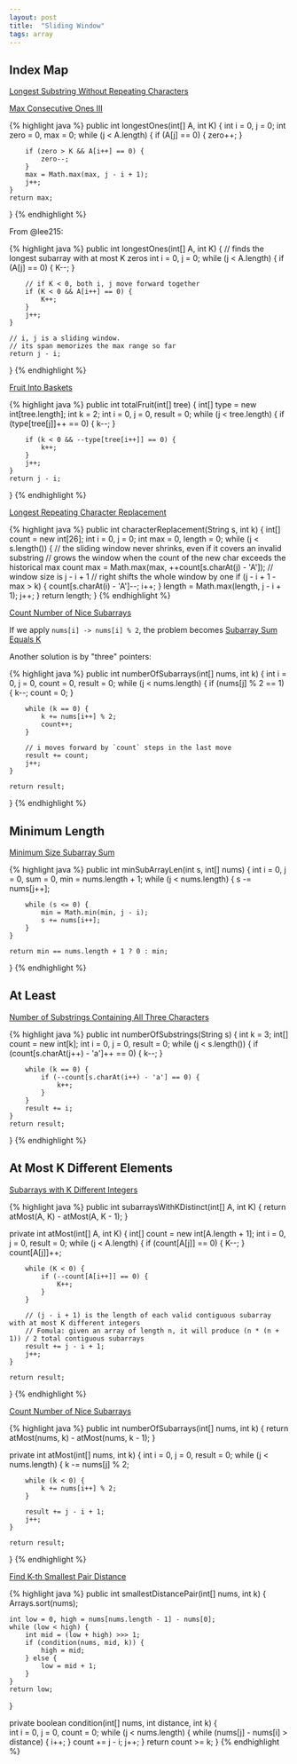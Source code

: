 ```yaml
---
layout: post
title:  "Sliding Window"
tags: array
---
```

## Index Map

[Longest Substring Without Repeating Characters][longest-substring-without-repeating-characters]

[Max Consecutive Ones III][max-consecutive-ones-iii]

{% highlight java %}
public int longestOnes(int[] A, int K) {
    int i = 0, j = 0;
    int zero = 0, max = 0;
    while (j < A.length) {
        if (A[j] == 0) {
            zero++;
        }

        if (zero > K && A[i++] == 0) {
            zero--;
        }
        max = Math.max(max, j - i + 1);
        j++;
    }
    return max;
}
{% endhighlight %}

From @lee215:

{% highlight java %}
public int longestOnes(int[] A, int K) {
    // finds the longest subarray with at most K zeros
    int i = 0, j = 0;
    while (j < A.length) {
        if (A[j] == 0) {
            K--;
        }

        // if K < 0, both i, j move forward together
        if (K < 0 && A[i++] == 0) {
            K++;
        }
        j++;
    }

    // i, j is a sliding window.
    // its span memorizes the max range so far
    return j - i;
}
{% endhighlight %}

[Fruit Into Baskets][fruit-into-baskets]

{% highlight java %}
public int totalFruit(int[] tree) {
    int[] type = new int[tree.length];
    int k = 2;
    int i = 0, j = 0, result = 0;
    while (j < tree.length) {
        if (type[tree[j]]++ == 0) {
            k--;
        }

        if (k < 0 && --type[tree[i++]] == 0) {
            k++;
        }
        j++;
    }
    return j - i;
}
{% endhighlight %}

[Longest Repeating Character Replacement][longest-repeating-character-replacement]

{% highlight java %}
public int characterReplacement(String s, int k) {
    int[] count = new int[26];
    int i = 0, j = 0;
    int max = 0, length = 0;
    while (j < s.length()) {
        // the sliding window never shrinks, even if it covers an invalid substring
        // grows the window when the count of the new char exceeds the historical max count
        max = Math.max(max, ++count[s.charAt(j) - 'A']);
        // window size is j - i + 1
        // right shifts the whole window by one
        if (j - i + 1 - max > k) {
            count[s.charAt(i) - 'A']--;
            i++;
        }
        length = Math.max(length, j - i + 1);
        j++;
    }
    return length;
}
{% endhighlight %}

[Count Number of Nice Subarrays][count-number-of-nice-subarrays]

If we apply `nums[i] -> nums[i] % 2`, the problem becomes [Subarray Sum Equals K][subarray-sum-equals-k]

Another solution is by "three" pointers:

{% highlight java %}
public int numberOfSubarrays(int[] nums, int k) {
    int i = 0, j = 0, count = 0, result = 0;
    while (j < nums.length) {
        if (nums[j] % 2 == 1) {
            k--;
            count = 0;
        }

        while (k == 0) {
            k += nums[i++] % 2;
            count++;
        }

        // i moves forward by `count` steps in the last move
        result += count;
        j++;
    }

    return result;
}
{% endhighlight %}

## Minimum Length

[Minimum Size Subarray Sum][minimum-size-subarray-sum]

{% highlight java %}
public int minSubArrayLen(int s, int[] nums) {
    int i = 0, j = 0, sum = 0, min = nums.length + 1;
    while (j < nums.length) {
        s -= nums[j++];

        while (s <= 0) {
            min = Math.min(min, j - i);
            s += nums[i++];
        }
    }

    return min == nums.length + 1 ? 0 : min;
}
{% endhighlight %}

## At Least

[Number of Substrings Containing All Three Characters][number-of-substrings-containing-all-three-characters]

{% highlight java %}
public int numberOfSubstrings(String s) {
    int k = 3;
    int[] count = new int[k];
    int i = 0, j = 0, result = 0;
    while (j < s.length()) {
        if (count[s.charAt(j++) - 'a']++ == 0) {
            k--;
        }

        while (k == 0) {
            if (--count[s.charAt(i++) - 'a'] == 0) {
                k++;
            }
        }
        result += i;
    }
    return result;
}
{% endhighlight %}

## At Most K Different Elements

[Subarrays with K Different Integers][subarrays-with-k-different-integers]

{% highlight java %}
public int subarraysWithKDistinct(int[] A, int K) {
    return atMost(A, K) - atMost(A, K - 1);
}

private int atMost(int[] A, int K) {
    int[] count = new int[A.length + 1];
    int i = 0, j = 0, result = 0;
    while (j < A.length) {
        if (count[A[j]] == 0) {
            K--;
        }
        count[A[j]]++;

        while (K < 0) {
            if (--count[A[i++]] == 0) {
                K++;
            }
        }

        // (j - i + 1) is the length of each valid contiguous subarray with at most K different integers
        // Fomula: given an array of length n, it will produce (n * (n + 1)) / 2 total contiguous subarrays
        result += j - i + 1;
        j++;
    }

    return result;
}
{% endhighlight %}

[Count Number of Nice Subarrays][count-number-of-nice-subarrays]

{% highlight java %}
public int numberOfSubarrays(int[] nums, int k) {
    return atMost(nums, k) - atMost(nums, k - 1);
}

private int atMost(int[] nums, int k) {
    int i = 0, j = 0, result = 0;
    while (j < nums.length) {
        k -= nums[j] % 2;

        while (k < 0) {
            k += nums[i++] % 2;
        }

        result += j - i + 1;
        j++;
    }

    return result;
}
{% endhighlight %}

[Find K-th Smallest Pair Distance][find-k-th-smallest-pair-distance]

{% highlight java %}
public int smallestDistancePair(int[] nums, int k) {
    Arrays.sort(nums);

    int low = 0, high = nums[nums.length - 1] - nums[0];
    while (low < high) {
        int mid = (low + high) >>> 1;
        if (condition(nums, mid, k)) {
            high = mid;
        } else {
            low = mid + 1;
        }
    }
    return low;
}

private boolean condition(int[] nums, int distance, int k) {            
    int i = 0, j = 0, count = 0;
    while (j < nums.length) {
        while (nums[j] - nums[i] > distance) {
            i++;
        }
        count += j - i;
        j++;
    }
    return count >= k;
}
{% endhighlight %}

[count-number-of-nice-subarrays]: https://leetcode.com/problems/count-number-of-nice-subarrays/
[find-k-th-smallest-pair-distance]: https://leetcode.com/problems/find-k-th-smallest-pair-distance/
[fruit-into-baskets]: https://leetcode.com/problems/fruit-into-baskets/
[longest-repeating-character-replacement]: https://leetcode.com/problems/longest-repeating-character-replacement/
[longest-substring-without-repeating-characters]: https://leetcode.com/problems/longest-substring-without-repeating-characters/
[max-consecutive-ones-iii]: https://leetcode.com/problems/max-consecutive-ones-iii/
[minimum-size-subarray-sum]: https://leetcode.com/problems/minimum-size-subarray-sum/
[number-of-substrings-containing-all-three-characters]: https://leetcode.com/problems/number-of-substrings-containing-all-three-characters/
[subarray-sum-equals-k]: https://leetcode.com/problems/subarray-sum-equals-k/
[subarrays-with-k-different-integers]: https://leetcode.com/problems/subarrays-with-k-different-integers/
